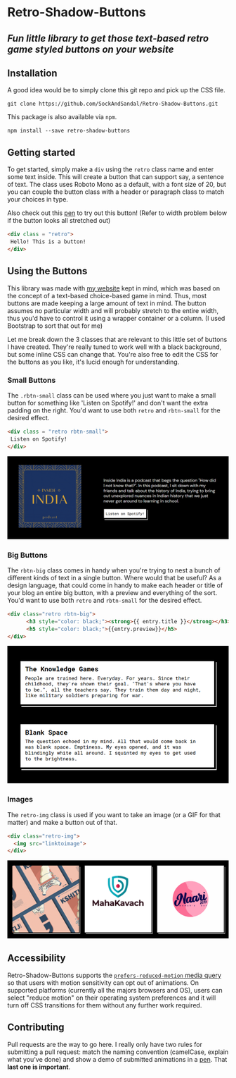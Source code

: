 # Retro-Shadow-Buttons

## _Fun little library to get those text-based retro game styled buttons on your website_

## Installation

A good idea would be to simply clone this git repo and pick up the CSS file.
```shell
git clone https://github.com/SockAndSandal/Retro-Shadow-Buttons.git
```

This package is also available via `npm`.
```shell
npm install --save retro-shadow-buttons
```

## Getting started

To get started, simply make a `div` using the  `retro` class name and enter some text inside. This will create a button that can support say, a sentence of text. The class uses Roboto Mono as a default, with a font size of 20, but you can couple the button class with a header or paragraph class to match your choices in type.

Also check out this [pen](https://codepen.io/SocksAndSandals/pen/xxObjzz) to try out this button! (Refer to width problem below if the button looks all stretched out)

 ```html
<div class = "retro">
  Hello! This is a button!
 </div>
```


## Using the Buttons

This library was made with [my website](www.amanbeer.com) kept in mind, which was based on the concept of a text-based choice-based game in mind. Thus, most buttons are made keeping a large amount of text in mind. The button assumes no particular width and will probably stretch to the entire width, thus you'd have to control it using a wrapper container or a column. (I used Bootstrap to sort that out for me) 

Let me break down the 3 classes that are relevant to this little set of buttons I have created. They're really tuned to work well with a black background, but some inline CSS can change that. You're also free to edit the CSS for the buttons as you like, it's lucid enough for understanding.

### Small Buttons

The `.rbtn-small` class can be used where you just want to make a small button for something like 'Listen on Spotify!' and don't want the extra padding on the right. You'd want to use both `retro` and `rbtn-small` for the desired effect.

 ```html
<div class = "retro rbtn-small">
  Listen on Spotify!
 </div>
```

![Small Button](https://raw.githubusercontent.com/SockAndSandal/Retro-Shadow-Buttons/main/images/small%20button.png)

### Big Buttons

The `rbtn-big` class comes in handy when you're trying to nest a bunch of different kinds of text in a single button. Where would that be useful? As a design language, that could come in handy to make each header or title of your blog an entire big button, with a preview and everything of the sort. You'd want to use both `retro` and `rbtn-small` for the desired effect.

```html
<div class="retro rbtn-big">                        
      <h3 style="color: black;"><strong>{{ entry.title }}</strong></h3>
      <h5 style="color: black;">{{entry.preview}}</h5>
</div>
```

![Big Button](https://raw.githubusercontent.com/SockAndSandal/Retro-Shadow-Buttons/main/images/big%20button.png)

### Images

The `retro-img` class is used if you want to take an image (or a GIF for that matter) and make a button out of that.

```html
<div class="retro-img">                        
  <img src="linktoimage">
</div>
```

![Image Button](https://raw.githubusercontent.com/SockAndSandal/Retro-Shadow-Buttons/main/images/image%20buttons.png)


## Accessibility

Retro-Shadow-Buttons supports the [`prefers-reduced-motion` media query](https://webkit.org/blog/7551/responsive-design-for-motion/) so that users with motion sensitivity can opt out of animations. On supported platforms (currently all the majors browsers and OS), users can select "reduce motion" on their operating system preferences and it will turn off CSS transitions for them without any further work required.

## Contributing

Pull requests are the way to go here. I really only have two rules for submitting a pull request: match the naming convention (camelCase, explain what you've done) and show a demo of submitted animations in a [pen](https://codepen.io). That **last one is important**.
